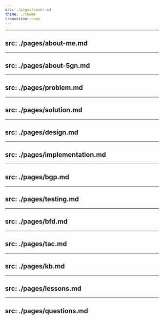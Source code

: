 ```yaml
---
src: ./pages/cover.md
theme: ./theme
transition: none
---
```


---
src: ./pages/about-me.md
---

---
src: ./pages/about-5gn.md
---

---
src: ./pages/problem.md
---

---
src: ./pages/solution.md
---

---
src: ./pages/design.md
---

---
src: ./pages/implementation.md
---

---
src: ./pages/bgp.md
---

---
src: ./pages/testing.md
---

---
src: ./pages/bfd.md
---

---
src: ./pages/tac.md
---

---
src: ./pages/kb.md
---

---
src: ./pages/lessons.md
---

---
src: ./pages/questions.md
---
